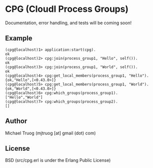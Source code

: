 CPG (CloudI Process Groups)
===========================

Documentation, error handling, and tests will be coming soon!

Example
-------

    (cpg@localhost)1> application:start(cpg).
    ok
    (cpg@localhost)2> cpg:join(process_group1, "Hello", self()).      
    ok
    (cpg@localhost)3> cpg:join(process_group1, "World", self()).
    ok
    (cpg@localhost)4> cpg:get_local_members(process_group1, "Hello"). 
    {ok,"Hello",[<0.43.0>]}
    (cpg@localhost)5> cpg:get_local_members(process_group1, "World").
    {ok,"World",[<0.43.0>]}
    (cpg@localhost)6> cpg:which_groups(process_group1).              
    ["Hello","World"]
    (cpg@localhost)7> cpg:which_groups(process_group2).
    []
    
Author
------

Michael Truog (mjtruog [at] gmail (dot) com)

License
-------

BSD (src/cpg.erl is under the Erlang Public License)

